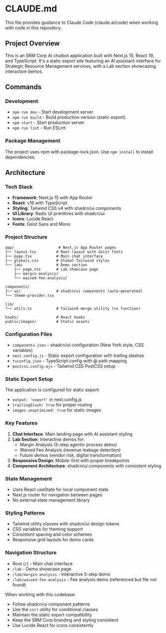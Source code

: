 # CLAUDE.md

This file provides guidance to Claude Code (claude.ai/code) when working with code in this repository.

## Project Overview

This is an SRM Corp AI chatbot application built with Next.js 15, React 19, and TypeScript. It's a static export site featuring an AI assistant interface for Strategic Resource Management services, with a Lab section showcasing interactive demos.

## Commands

### Development
- `npm run dev` - Start development server
- `npm run build` - Build production version (static export)
- `npm start` - Start production server
- `npm run lint` - Run ESLint

### Package Management
The project uses npm with package-lock.json. Use `npm install` to install dependencies.

## Architecture

### Tech Stack
- **Framework**: Next.js 15 with App Router
- **React**: v19 with TypeScript
- **Styling**: Tailwind CSS v4 with shadcn/ui components
- **UI Library**: Radix UI primitives with shadcn/ui
- **Icons**: Lucide React
- **Fonts**: Geist Sans and Mono

### Project Structure
```
app/                    # Next.js App Router pages
├── layout.tsx         # Root layout with Geist fonts
├── page.tsx           # Main chat interface
├── globals.css        # Global Tailwind styles
└── lab/               # Demo section
    ├── page.tsx       # Lab showcase page
    ├── margin-analysis/
    └── waived-fee-analysis/

components/
├── ui/                # shadcn/ui components (auto-generated)
└── theme-provider.tsx

lib/
└── utils.ts           # Tailwind merge utility (cn function)

hooks/                 # React hooks
public/images/         # Static assets
```

### Configuration Files
- `components.json` - shadcn/ui configuration (New York style, CSS variables)
- `next.config.js` - Static export configuration with trailing slashes
- `tsconfig.json` - TypeScript config with @ path mapping
- `postcss.config.mjs` - Tailwind CSS PostCSS setup

### Static Export Setup
The application is configured for static export:
- `output: 'export'` in next.config.js
- `trailingSlash: true` for proper routing
- `images.unoptimized: true` for static images

### Key Features
1. **Chat Interface**: Main landing page with AI assistant styling
2. **Lab Section**: Interactive demos for:
   - Margin Analysis (5-step agentic process demo)
   - Waived Fee Analysis (revenue leakage detection)
   - Future demos (vendor risk, digital transformation)
3. **Responsive Design**: Mobile-first with proper breakpoints
4. **Component Architecture**: shadcn/ui components with consistent styling

### State Management
- Uses React useState for local component state
- Next.js router for navigation between pages
- No external state management library

### Styling Patterns
- Tailwind utility classes with shadcn/ui design tokens
- CSS variables for theming support
- Consistent spacing and color schemes
- Responsive grid layouts for demo cards

### Navigation Structure
- Root (`/`) - Main chat interface
- `/lab` - Demo showcase page
- `/lab/margin-analysis` - Interactive 5-step demo
- `/lab/waived-fee-analysis` - Fee analysis demo (referenced but file not found)

When working with this codebase:
- Follow shadcn/ui component patterns
- Use the `cn()` utility for conditional classes
- Maintain the static export compatibility
- Keep the SRM Corp branding and styling consistent
- Use Lucide React for icons consistently